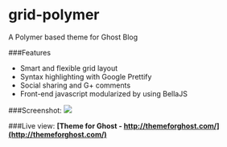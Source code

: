 # grid-polymer
A Polymer based theme for Ghost Blog

###Features

* Smart and flexible grid layout
* Syntax highlighting with Google Prettify
* Social sharing and G+ comments
* Front-end javascript modularized by using BellaJS

###Screenshot:
![](https://lh6.googleusercontent.com/proxy/YblMkMt4ycGlryI12P7nNsASVplPjIC2rAEVEurfPPTpRIIQZyZUde_vwfQLfUBxKA1Y2Jz4ZyzFXysGknQbxHpS_5NhsfRz4uSXbIUwFiyojD8=w506-h281)

###Live view: **[Theme for Ghost - http://themeforghost.com/](http://themeforghost.com/)**
